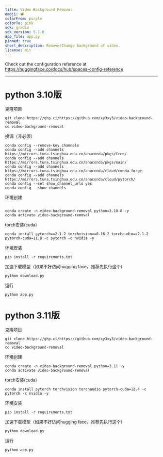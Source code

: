 ```yaml
---
title: Video Background Removal
emoji: 📽️
colorFrom: purple
colorTo: pink
sdk: gradio
sdk_version: 5.1.0
app_file: app.py
pinned: true
short_description: Remove/Change background of video.
license: mit
---
```


Check out the configuration reference at https://huggingface.co/docs/hub/spaces-config-reference

---

# python 3.10版

克隆项目
```shell
git clone https://ghp.ci/https://github.com/xy3xy3/video-background-removal
cd video-background-removal
```

换源（非必须）
```shell
conda config --remove-key channels
conda config --add channels https://mirrors.tuna.tsinghua.edu.cn/anaconda/pkgs/free/
conda config --add channels https://mirrors.tuna.tsinghua.edu.cn/anaconda/pkgs/main/
conda config --add channels https://mirrors.tuna.tsinghua.edu.cn/anaconda/cloud/conda-forge
conda config --add channels https://mirrors.tuna.tsinghua.edu.cn/anaconda/cloud/pytorch/
conda config --set show_channel_urls yes
conda config --show channels
```

环境创建
```shell

conda create -n video-background-removal python=3.10.8 -y
conda activate video-background-removal
```
torch安装(cuda)
```shell
conda install pytorch==2.1.2 torchvision==0.16.2 torchaudio==2.1.2 pytorch-cuda=11.8 -c pytorch -c nvidia -y
```

环境安装
```shell
pip install -r requirements.txt
```

加速下载模型（如果不好访问hugging face，推荐先执行这个）
```shell
python download.py
```

运行
```shell
python app.py
```

# python 3.11版

克隆项目
```shell
git clone https://ghp.ci/https://github.com/xy3xy3/video-background-removal
cd video-background-removal
```

环境创建
```shell
conda create -n video-background-removal python=3.11 -y
conda activate video-background-removal
```
torch安装(cuda)
```shell
conda install pytorch torchvision torchaudio pytorch-cuda=12.4 -c pytorch -c nvidia -y
```

环境安装
```shell
pip install -r requirements.txt
```

加速下载模型（如果不好访问hugging face，推荐先执行这个）
```shell
python download.py
```

运行
```shell
python app.py
```